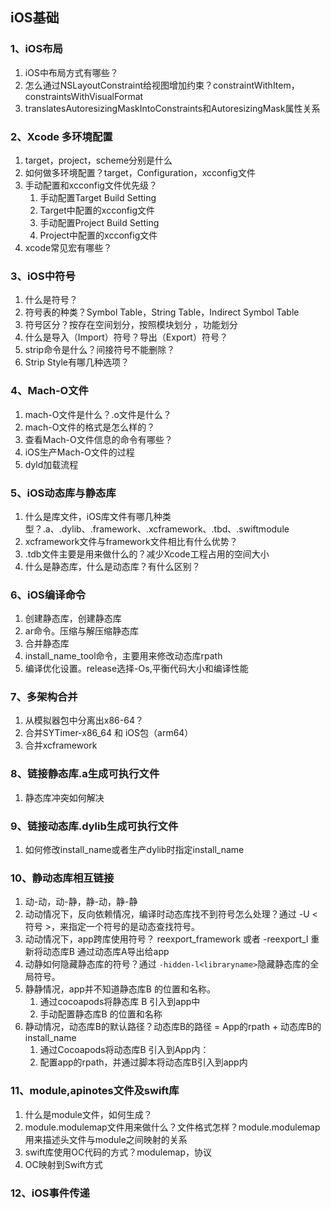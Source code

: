 ## iOS基础

### 1、iOS布局

1. iOS中布局方式有哪些？
2. 怎么通过NSLayoutConstraint给视图增加约束？constraintWithItem，constraintsWithVisualFormat
3. translatesAutoresizingMaskIntoConstraints和AutoresizingMask属性关系

### 2、Xcode 多环境配置

1. target，project，scheme分别是什么
2. 如何做多环境配置？target，Configuration，xcconfig文件
3. 手动配置和xcconfig文件优先级？
   1. 手动配置Target Build Setting
   2. Target中配置的xcconfig文件
   3. 手动配置Project Build Setting
   4. Project中配置的xcconfig文件
4. xcode常见宏有哪些？

### 3、iOS中符号

1. 什么是符号？
2. 符号表的种类？Symbol Table，String Table，Indirect Symbol Table
3. 符号区分？按存在空间划分，按照模块划分 ，功能划分
4. 什么是导⼊（Import）符号？导出（Export）符号？
5. strip命令是什么？间接符号不能删除？
6. Strip Style有哪几种选项？

### 4、Mach-O文件

1. mach-O文件是什么？.o文件是什么？
2. mach-O文件的格式是怎么样的？
3. 查看Mach-O文件信息的命令有哪些？
4. iOS生产Mach-O文件的过程
5. dyld加载流程

### 5、iOS动态库与静态库

1. 什么是库文件，iOS库文件有哪几种类型？.a、.dylib、.framework、.xcframework、.tbd、.swiftmodule
2. xcframework文件与framework文件相比有什么优势？
3. .tdb文件主要是用来做什么的？减少Xcode工程占用的空间⼤⼩
4. 什么是静态库，什么是动态库？有什么区别？

### 6、iOS编译命令

1. 创建静态库，创建静态库
2. ar命令。压缩与解压缩静态库
3. 合并静态库
4. install_name_tool命令，主要用来修改动态库rpath
5. 编译优化设置。release选择-Os,平衡代码⼤⼩和编译性能

### 7、多架构合并

1. 从模拟器包中分离出x86-64？
2. 合并SYTimer-x86_64 和 iOS包（arm64）
3. 合并xcframework

### 8、链接静态库.a生成可执行文件

1. 静态库冲突如何解决

### 9、链接动态库.dylib生成可执行文件

1. 如何修改install_name或者生产dylib时指定install_name

### 10、静动态库相互链接

1. 动-动，动-静，静-动，静-静
2. 动动情况下，反向依赖情况，编译时动态库找不到符号怎么处理？通过 -U <符号 >，来指定⼀个符号的是动态查找符号。
3. 动动情况下，app跨库使用符号？ reexport_framework 或者 -reexport_l 重新将动态库B 通过动态库A导出给app
4. 动静如何隐藏静态库的符号？通过 `-hidden-l<libraryname>`隐藏静态库的全局符号。
5. 静静情况，app并不知道静态库B 的位置和名称。
   1. 通过cocoapods将静态库 B 引入到app中
   2. ⼿动配置静态库B 的位置和名称
6. 静动情况，动态库B的默认路径？动态库B的路径 = App的rpath + 动态库B的install_name
   1. 通过Cocoapods将动态库B 引⼊到App内：
   2. 配置app的rpath，并通过脚本将动态库B引入到app内

### 11、module,apinotes文件及swift库

1. 什么是module文件，如何生成？
2. module.modulemap文件用来做什么？文件格式怎样？module.modulemap 用来描述头文件与module之间映射的关系
3. swift库使用OC代码的方式？modulemap，协议
4. OC映射到Swift方式

### 12、iOS事件传递

